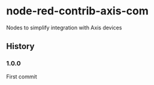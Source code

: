 # node-red-contrib-axis-com

Nodes to simplify integration with Axis devices

## History

### 1.0.0 
First commit
